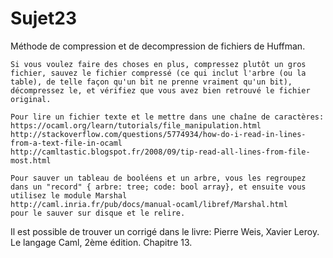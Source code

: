 # Sujet23
Méthode de compression et de decompression de fichiers de Huffman.

```
Si vous voulez faire des choses en plus, compressez plutôt un gros fichier, sauvez le fichier compressé (ce qui inclut l'arbre (ou la table), de telle façon qu'un bit ne prenne vraiment qu'un bit), décompressez le, et vérifiez que vous avez bien retrouvé le fichier original.

Pour lire un fichier texte et le mettre dans une chaîne de caractères:
https://ocaml.org/learn/tutorials/file_manipulation.html
http://stackoverflow.com/questions/5774934/how-do-i-read-in-lines-from-a-text-file-in-ocaml
http://camltastic.blogspot.fr/2008/09/tip-read-all-lines-from-file-most.html

Pour sauver un tableau de booléens et un arbre, vous les regroupez dans un "record" { arbre: tree; code: bool array}, et ensuite vous  utilisez le module Marshal
http://caml.inria.fr/pub/docs/manual-ocaml/libref/Marshal.html
pour le sauver sur disque et le relire.
```

Il est possible de trouver un corrigé dans le livre: Pierre Weis, Xavier Leroy. Le langage Caml, 2ème édition. Chapitre 13.
